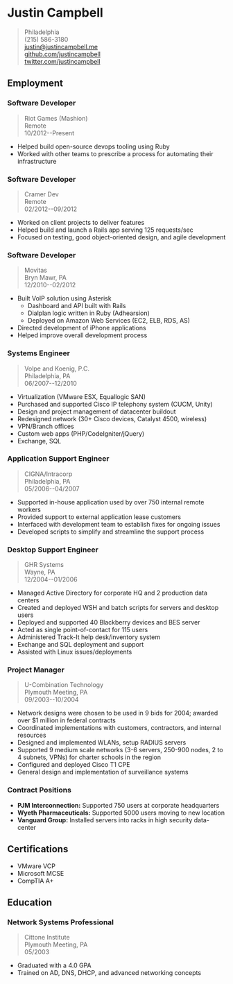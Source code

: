 # Justin Campbell

> Philadelphia  
> (215) 586-3180  
> [justin@justincampbell.me](mailto:justin@justincampbell.me)  
> [github.com/justincampbell](http://github.com/justincampbell)  
> [twitter.com/justincampbell](http://twitter.com/justincampbell)

## Employment

### Software Developer

> Riot Games (Mashion)  
> Remote  
> 10/2012--Present

* Helped build open-source devops tooling using Ruby
* Worked with other teams to prescribe a process for automating their infrastructure

### Software Developer

> Cramer Dev  
> Remote  
> 02/2012--09/2012

* Worked on client projects to deliver features
* Helped build and launch a Rails app serving 125 requests/sec
* Focused on testing, good object-oriented design, and agile development

### Software Developer

> Movitas  
> Bryn Mawr, PA  
> 12/2010--02/2012

* Built VoIP solution using Asterisk
    * Dashboard and API built with Rails
    * Dialplan logic written in Ruby (Adhearsion)
    * Deployed on Amazon Web Services (EC2, ELB, RDS, AS)
* Directed development of iPhone applications
* Helped improve overall development process

### Systems Engineer

> Volpe and Koenig, P.C.  
> Philadelphia, PA  
> 06/2007--12/2010

* Virtualization (VMware ESX, Equallogic SAN)
* Purchased and supported Cisco IP telephony system (CUCM, Unity)
* Design and project management of datacenter buildout
* Redesigned network (30+ Cisco devices, Catalyst 4500, wireless)
* VPN/Branch offices
* Custom web apps (PHP/CodeIgniter/jQuery)
* Exchange, SQL

### Application Support Engineer

> CIGNA/Intracorp  
> Philadelphia, PA  
> 05/2006--04/2007

* Supported in-house application used by over 750 internal remote workers
* Provided support to external application lease customers
* Interfaced with development team to establish fixes for ongoing issues
* Developed scripts to simplify and streamline the support process

### Desktop Support Engineer

> GHR Systems  
> Wayne, PA  
> 12/2004--01/2006

* Managed Active Directory for corporate HQ and 2 production data centers
* Created and deployed WSH and batch scripts for servers and desktop users
* Deployed and supported 40 Blackberry devices and BES server
* Acted as single point-of-contact for 115 users
* Administered Track-It help desk/inventory system
* Exchange and SQL deployment and support
* Assisted with Linux issues/deployments

### Project Manager

> U-Combination Technology  
> Plymouth Meeting, PA  
> 09/2003--10/2004

* Network designs were chosen to be used in 9 bids for 2004; awarded over $1 million in federal contracts
* Coordinated implementations with customers, contractors, and internal resources
* Designed and implemented WLANs, setup RADIUS servers
* Supported 9 medium scale networks (3-6 servers, 250-900 nodes, 2 to 4 subnets, VPNs) for charter schools in the region
* Configured and deployed Cisco T1 CPE
* General design and implementation of surveillance systems

### Contract Positions

* **PJM Interconnection:** Supported 750 users at corporate headquarters
* **Wyeth Pharmaceuticals:** Supported 5000 users moving to new location
* **Vanguard Group:** Installed servers into racks in high security data-center

## Certifications

* VMware VCP
* Microsoft MCSE
* CompTIA A+

## Education

### Network Systems Professional

> Cittone Institute  
> Plymouth Meeting, PA  
> 05/2003

* Graduated with a 4.0 GPA
* Trained on AD, DNS, DHCP, and advanced networking concepts
